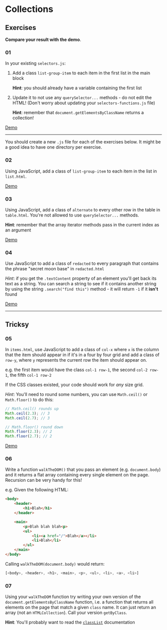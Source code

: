 # Collections

## Exercises

**Compare your result with the demo**.

### 01

In your existing `selectors.js`:

1. Add a class `list-group-item` to each item in the first list in the main block

    **Hint**: you should already have a variable containing the first list

2. Update it to not use any `querySelector...` methods - do not edit the HTML! (Don't worry about updating your `selectors-functions.js` file)

    **Hint**: remember that `document.getElementsByClassName` returns a collection!

[Demo](https://develop-me.github.io/bootcamp--week-04--dom/exercises/01/02-collections-traversing/answers/selectors/selectors.html)

---

You should create a new `.js` file for each of the exercises below. It might be a good idea to have one directory per exercise.

### 02

Using JavaScript, add a class of `list-group-item` to each item in the list in `list.html`.

[Demo](https://develop-me.github.io/bootcamp--week-04--dom/exercises/01/02-collections-traversing/answers/list/list.html)

### 03

Using JavaScript, add a class of `alternate` to every other row in the table in `table.html`. You're not allowed to use `querySelector...` methods.

**Hint**: remember that the array iterator methods pass in the current index as an argument

[Demo](https://develop-me.github.io/bootcamp--week-04--dom/exercises/01/02-collections-traversing/answers/table/table.html)


### 04

Use JavaScript to add a class of `redacted` to every paragraph that contains the phrase "secret moon base" in `redacted.html`

*Hint*: if you get the `.textContent` property of an element you'll get back its text as a string. You can search a string to see if it contains another string by using the string `.search("find this")` method - it will return `-1` if it **isn't** found

[Demo](https://develop-me.github.io/bootcamp--week-04--dom/exercises/01/02-collections-traversing/answers/redacted/redacted.html)

---

## Tricksy

### 05

In `items.html`, use JavaScript to add a class of `col-x` where `x` is the column that the item should appear in if it's in a four by four grid and add a class of `row-y`, where `y` represents the current row the item should appear on.

e.g. the first item would have the class `col-1 row-1`, the second `col-2 row-1`, the fifth `col-1 row-2`

If the CSS classes existed, your code should work for *any* size grid.

*Hint*: You'll need to round some numbers, you can use `Math.ceil()` or `Math.floor()` to do this:

```javascript
// Math.ceil() rounds up
Math.ceil(2.3); // 3
Math.ceil(2.7); // 3

// Math.floor() round down
Math.floor(2.3); // 2
Math.floor(2.7); // 2
```

[Demo](https://develop-me.github.io/bootcamp--week-04--dom/exercises/01/02-collections-traversing/answers/items/items.html)

### 06

Write a function `walkTheDOM()` that you pass an element (e.g. `document.body`) and it returns a flat array containing every single element on the page. Recursion can be very handy for this!

e.g. Given the following HTML:

```html
<body>
    <header>
        <h1>Blah</h1>
    </header>

    <main>
        <p>Blah blah blah<p>
        <ul>
            <li><a href="/">Blah</a></li>
            <li>Blah</li>
        </ul>
    </main>
</body>
```

Calling `walkTheDOM(document.body)` would return:

```javascript
[<body>, <header>, <h1>, <main>, <p>, <ul>, <li>, <a>, <li>]
```

### 07

Using your `walkTheDOM` function try writing your own version of the `document.getElementsByClassName` function, i.e. a function that returns all elements on the page that match a given `class` name. It can just return an array (not an `HTMLCollection`). Call your version `getByClass`.

**Hint**: You'll probably want to read the [`classList`](https://developer.mozilla.org/en-US/docs/Web/API/Element/classList) documentation
